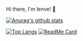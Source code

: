 Hi there, I'm lenve! 👋

[![Anurag's github stats](https://github-readme-stats.vercel.app/api?username=soloyao&show_icons=true&theme=radical)](https://github.com/soloyao/springboot-vue-iframe-admin)

[![Top Langs](https://github-readme-stats.vercel.app/api/top-langs/?username=soloyao&theme=radical)](https://github.com/soloyao/springboot-vue-iframe-admin)
[![ReadMe Card](https://github-readme-stats.vercel.app/api/pin/?username=soloyao&repo=springboot-vue-iframe-admin)](https://github.com/soloyao/springboot-vue-iframe-admin)
